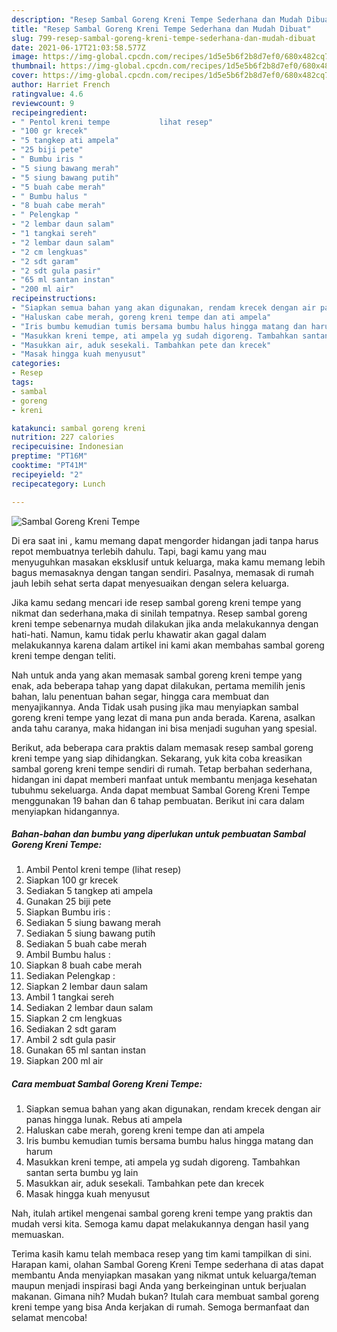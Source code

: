```yaml
---
description: "Resep Sambal Goreng Kreni Tempe Sederhana dan Mudah Dibuat"
title: "Resep Sambal Goreng Kreni Tempe Sederhana dan Mudah Dibuat"
slug: 799-resep-sambal-goreng-kreni-tempe-sederhana-dan-mudah-dibuat
date: 2021-06-17T21:03:58.577Z
image: https://img-global.cpcdn.com/recipes/1d5e5b6f2b8d7ef0/680x482cq70/sambal-goreng-kreni-tempe-foto-resep-utama.jpg
thumbnail: https://img-global.cpcdn.com/recipes/1d5e5b6f2b8d7ef0/680x482cq70/sambal-goreng-kreni-tempe-foto-resep-utama.jpg
cover: https://img-global.cpcdn.com/recipes/1d5e5b6f2b8d7ef0/680x482cq70/sambal-goreng-kreni-tempe-foto-resep-utama.jpg
author: Harriet French
ratingvalue: 4.6
reviewcount: 9
recipeingredient:
- " Pentol kreni tempe           lihat resep"
- "100 gr krecek"
- "5 tangkep ati ampela"
- "25 biji pete"
- " Bumbu iris "
- "5 siung bawang merah"
- "5 siung bawang putih"
- "5 buah cabe merah"
- " Bumbu halus "
- "8 buah cabe merah"
- " Pelengkap "
- "2 lembar daun salam"
- "1 tangkai sereh"
- "2 lembar daun salam"
- "2 cm lengkuas"
- "2 sdt garam"
- "2 sdt gula pasir"
- "65 ml santan instan"
- "200 ml air"
recipeinstructions:
- "Siapkan semua bahan yang akan digunakan, rendam krecek dengan air panas hingga lunak. Rebus ati ampela"
- "Haluskan cabe merah, goreng kreni tempe dan ati ampela"
- "Iris bumbu kemudian tumis bersama bumbu halus hingga matang dan harum"
- "Masukkan kreni tempe, ati ampela yg sudah digoreng. Tambahkan santan serta bumbu yg lain"
- "Masukkan air, aduk sesekali. Tambahkan pete dan krecek"
- "Masak hingga kuah menyusut"
categories:
- Resep
tags:
- sambal
- goreng
- kreni

katakunci: sambal goreng kreni 
nutrition: 227 calories
recipecuisine: Indonesian
preptime: "PT16M"
cooktime: "PT41M"
recipeyield: "2"
recipecategory: Lunch

---
```



![Sambal Goreng Kreni Tempe](https://img-global.cpcdn.com/recipes/1d5e5b6f2b8d7ef0/680x482cq70/sambal-goreng-kreni-tempe-foto-resep-utama.jpg)

Di era  saat ini , kamu memang dapat mengorder hidangan jadi tanpa harus repot membuatnya terlebih dahulu. Tapi, bagi kamu yang mau menyuguhkan masakan eksklusif untuk keluarga, maka kamu memang lebih bagus memasaknya dengan tangan sendiri. Pasalnya, memasak di rumah jauh lebih sehat serta dapat menyesuaikan dengan selera keluarga.

Jika kamu sedang mencari ide resep sambal goreng kreni tempe yang nikmat dan sederhana,maka di sinilah tempatnya. Resep sambal goreng kreni tempe  sebenarnya mudah dilakukan jika anda melakukannya dengan hati-hati. Namun, kamu tidak perlu khawatir akan gagal dalam melakukannya 
karena dalam artikel ini kami akan membahas sambal goreng kreni tempe dengan teliti.  



Nah untuk anda yang akan memasak sambal goreng kreni tempe yang enak, ada beberapa tahap yang dapat dilakukan, pertama memilih jenis bahan, lalu penentuan bahan segar, hingga cara membuat dan menyajikannya. Anda Tidak usah pusing jika mau menyiapkan sambal goreng kreni tempe yang lezat di mana pun anda berada. Karena, asalkan anda  tahu caranya, maka hidangan ini bisa menjadi suguhan yang spesial.

Berikut, ada beberapa cara praktis  dalam memasak resep sambal goreng kreni tempe yang siap dihidangkan. Sekarang, yuk kita coba kreasikan sambal goreng kreni tempe sendiri di rumah. Tetap berbahan sederhana, hidangan ini dapat memberi manfaat untuk membantu menjaga kesehatan tubuhmu sekeluarga. Anda dapat membuat Sambal Goreng Kreni Tempe menggunakan 19 bahan dan 6 tahap pembuatan. Berikut ini cara dalam menyiapkan hidangannya.

<!--inarticleads1-->

##### Bahan-bahan dan bumbu yang diperlukan untuk pembuatan Sambal Goreng Kreni Tempe:

1. Ambil  Pentol kreni tempe           (lihat resep)
1. Siapkan 100 gr krecek
1. Sediakan 5 tangkep ati ampela
1. Gunakan 25 biji pete
1. Siapkan  Bumbu iris :
1. Sediakan 5 siung bawang merah
1. Sediakan 5 siung bawang putih
1. Sediakan 5 buah cabe merah
1. Ambil  Bumbu halus :
1. Siapkan 8 buah cabe merah
1. Sediakan  Pelengkap :
1. Siapkan 2 lembar daun salam
1. Ambil 1 tangkai sereh
1. Sediakan 2 lembar daun salam
1. Siapkan 2 cm lengkuas
1. Sediakan 2 sdt garam
1. Ambil 2 sdt gula pasir
1. Gunakan 65 ml santan instan
1. Siapkan 200 ml air




<!--inarticleads2-->

##### Cara membuat Sambal Goreng Kreni Tempe:

1. Siapkan semua bahan yang akan digunakan, rendam krecek dengan air panas hingga lunak. Rebus ati ampela
1. Haluskan cabe merah, goreng kreni tempe dan ati ampela
1. Iris bumbu kemudian tumis bersama bumbu halus hingga matang dan harum
1. Masukkan kreni tempe, ati ampela yg sudah digoreng. Tambahkan santan serta bumbu yg lain
1. Masukkan air, aduk sesekali. Tambahkan pete dan krecek
1. Masak hingga kuah menyusut




Nah, itulah artikel mengenai  sambal goreng kreni tempe  yang praktis dan mudah versi kita. Semoga kamu dapat melakukannya dengan hasil yang memuaskan. 

Terima kasih kamu telah membaca resep yang tim kami tampilkan di sini. Harapan kami, olahan  Sambal Goreng Kreni Tempe sederhana di atas dapat membantu Anda menyiapkan masakan yang nikmat untuk keluarga/teman maupun menjadi inspirasi bagi Anda yang berkeinginan untuk berjualan makanan. Gimana nih? Mudah bukan? Itulah cara membuat sambal goreng kreni tempe yang bisa Anda kerjakan di rumah. Semoga bermanfaat dan selamat mencoba!

